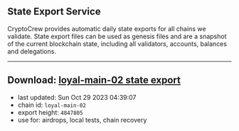 ## State Export Service
CryptoCrew provides automatic daily state exports for all chains we validate. State export files can be used as genesis files and are a snapshot of the current blockchain state, including all validators, accounts, balances and delegations.

---
**Download: [loyal-main-02 state export](https://dl.ccvalidators.com/SERVICE/loyal/loyal-main-02_export_4847805.json)**
---

- last updated: Sun Oct 29 2023 04:39:07
- chain id: `loyal-main-02`
- export height: `4847805`
- use for: airdrops, local tests, chain recovery
